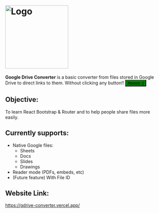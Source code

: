 <h1><img width="200px" alt="Logo" src="https://i.imgur.com/gKcMqJg.png" /></h1>

<b>Google Drive Converter</b> is a basic converter from files stored in Google Drive to direct links to them.
Without clicking any button!! <button style="background-color:green">Noooo :(</button>
## Objective:
To learn React Bootstrap & Router and to help people share files more easily.
## Currently supports:
- Native Google files:
    - Sheets
    - Docs
    - Slides
    - Drawings
- Reader mode (PDFs, embeds, etc)
- (Future feature) With File ID
## Website Link:
https://gdrive-converter.vercel.app/
